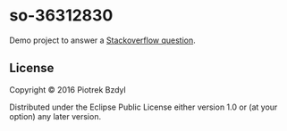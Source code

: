 # so-36312830

Demo project to answer a [Stackoverflow question](http://stackoverflow.com/a/36315442/597473).

## License

Copyright © 2016 Piotrek Bzdyl

Distributed under the Eclipse Public License either version 1.0 or (at
your option) any later version.
